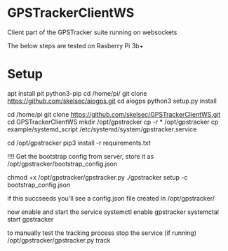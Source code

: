 # GPSTrackerClientWS
Client part of the GPSTracker suite running on websockets

The below steps are tested on Rasberry Pi 3b+

# Setup
apt install pit python3-pip
cd /home/pi/
git clone https://github.com/skelsec/aiogps.git
cd aiogps
python3 setup.py install

cd /home/pi
git clone https://github.com/skelsec/GPSTrackerClientWS.git
cd GPSTrackerClientWS
mkdir /opt/gpstracker
cp -r * /opt/gpstracker
cp example/systemd_script /etc/systemd/system/gpstracker.service

cd /opt/gpstracker
pip3 install -r requirements.txt

!!!! Get the bootstrap config from server, store it as /opt/gpstracker/bootstrap_config.json

chmod +x /opt/gpstracker/gpstracker.py
./gpstracker setup -c bootstrap_config.json

if this succseeds you'll see a config.json file created in /opt/gpstracker/

now enable and start the service
systemctl enable gpstracker
systemctal start gpstracker

to manually test the tracking process stop the service (if running)
/opt/gpstracker/gpstracker.py track